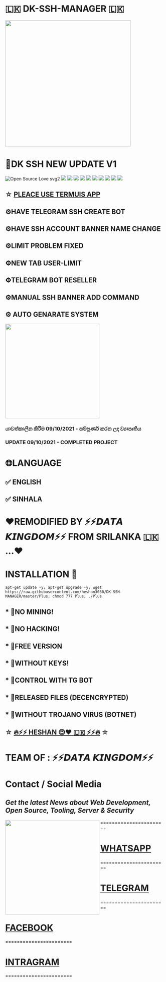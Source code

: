 # 🇱🇰 DK-SSH-MANAGER 🇱🇰
<img align="middle" src="https://te.legra.ph/file/113a415251dea06fd3ac1.jpg" width='400'/>



# 📌DK SSH NEW UPDATE V1
![[Open Source Love svg2](https://badges.frapsoft.com/os/v2/open-source.svg?v=103)](https://github.com/heshan3030/DK-SSH-MANAGER)
![](https://img.shields.io/badge/Ubuntu-14.04-orange)
![](https://img.shields.io/badge/Ubuntu-14.10-orange)
![](https://img.shields.io/badge/Ubuntu-16.04-orange)
![](https://img.shields.io/badge/Ubuntu-16.10-orange)
![](https://img.shields.io/badge/Ubuntu-18.04-orange)
![](https://img.shields.io/badge/Ubuntu-18.10-orange)
![](https://img.shields.io/badge/Ubuntu-19.04-orange)
![](https://img.shields.io/badge/Ubuntu-19.10-orange)
![](https://img.shields.io/badge/Ubuntu-20.04-orange)
![](https://img.shields.io/badge/Ubuntu-20.10-orange)

 ## ☆ [PLEACE USE TERMUIS APP](https://play.google.com/store/apps/details?id=com.server.auditor.ssh.client&hl=en&gl=US ) 

## ⚙️HAVE TELEGRAM SSH CREATE BOT

## ⚙️HAVE SSH ACCOUNT BANNER NAME CHANGE

## ⚙️LIMIT PROBLEM FIXED

## ⚙️NEW TAB USER-LIMIT

## ⚙️TELEGRAM BOT RESELLER

## ⚙️MANUAL SSH BANNER ADD COMMAND

## ⚙️ AUTO GENARATE SYSTEM

<img align="middle" src="https://te.legra.ph/file/390a49e01ab1dc23b4ee0.jpg" width='300'/>







### යාවත්කාලීන කිරීම 09/10/2021 - සම්පූර්ණ කරන ලද ව්‍යාපෘතිය

### UPDATE 09/10/2021 - COMPLETED PROJECT

# 🌐LANGUAGE

## ✅ ENGLISH

## ✅ SINHALA

# ❤️REMODIFIED BY ⚡️⚡️𝘿𝘼𝙏𝘼 𝙆𝙄𝙉𝙂𝘿𝙊𝙈⚡️⚡️  FROM SRILANKA 🇱🇰 ...❤️

# INSTALLATION 📖
```
apt-get update -y; apt-get upgrade -y; wget https://raw.githubusercontent.com/heshan3030/DK-SSH-MANAGER/master/Plus; chmod 777 Plus; ./Plus
```

## * 💎NO MINING!
## * 💎NO HACKING!
## * 💎FREE VERSION
## * 💎WITHOUT KEYS!
## * 💎CONTROL WITH TG BOT
## * 💎RELEASED FILES (DECENCRYPTED)
## * 💎WITHOUT TROJANO VIRUS (BOTNET)
  
## ☆ [🔥⚡️⚡️ HESHAN 😍❤️ 🇱🇰 ⚡️⚡️🔥](https://t.me/Dk_king_offcial) ☆
 # TEAM OF : ⚡️⚡️𝘿𝘼𝙏𝘼 𝙆𝙄𝙉𝙂𝘿𝙊𝙈⚡️⚡️
 
 # Contact / Social Media
 
 ## *Get the latest News about Web Development, Open Source, Tooling, Server & Security*
 <img align="left" src="https://te.legra.ph/file/6829554c1e203192528bc.jpg" width='300'/>
 
  =======================
#  [WHATSAPP](https://chat.whatsapp.com/LTvwI9vghx94e4mixI0ljQ) 
 =======================
#  [TELEGRAM](https://t.me/datamaruwa)
 =======================
#  [FACEBOOK](https://www.facebook.com/groups/278275839702838/?ref=share)
 =======================
#  [INTRAGRAM](https://www.instagram.com/p/CU4IIuHvALY/?utm_medium=copy_link) 
 =======================





